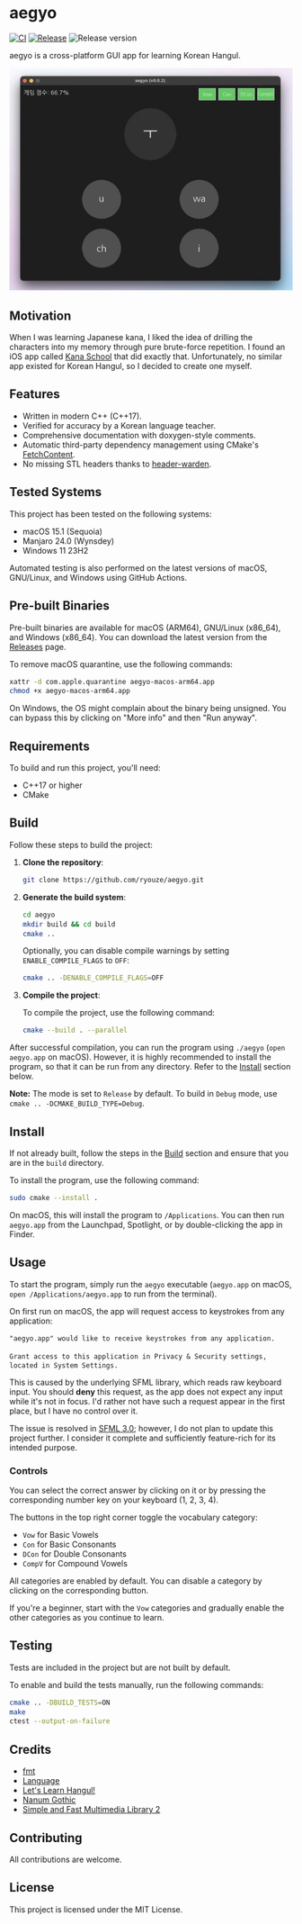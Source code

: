 # aegyo

[![CI](https://github.com/ryouze/aegyo/actions/workflows/ci.yml/badge.svg)](https://github.com/ryouze/aegyo/actions/workflows/ci.yml)
[![Release](https://github.com/ryouze/aegyo/actions/workflows/release.yml/badge.svg)](https://github.com/ryouze/aegyo/actions/workflows/release.yml)
![Release version](https://img.shields.io/github/v/release/ryouze/aegyo)

aegyo is a cross-platform GUI app for learning Korean Hangul.

![Screenshot](assets/screenshot.jpeg)


## Motivation

When I was learning Japanese kana, I liked the idea of drilling the characters into my memory through pure brute-force repetition. I found an iOS app called [Kana School](https://apps.apple.com/us/app/kana-school-japanese-letters/id1214626499) that did exactly that. Unfortunately, no similar app existed for Korean Hangul, so I decided to create one myself.


## Features

- Written in modern C++ (C++17).
- Verified for accuracy by a Korean language teacher.
- Comprehensive documentation with doxygen-style comments.
- Automatic third-party dependency management using CMake's [FetchContent](https://www.foonathan.net/2022/06/cmake-fetchcontent/).
- No missing STL headers thanks to [header-warden](https://github.com/ryouze/header-warden).


## Tested Systems

This project has been tested on the following systems:

- macOS 15.1 (Sequoia)
- Manjaro 24.0 (Wynsdey)
- Windows 11 23H2

Automated testing is also performed on the latest versions of macOS, GNU/Linux, and Windows using GitHub Actions.


## Pre-built Binaries

Pre-built binaries are available for macOS (ARM64), GNU/Linux (x86_64), and Windows (x86_64). You can download the latest version from the [Releases](../../releases) page.

To remove macOS quarantine, use the following commands:

```sh
xattr -d com.apple.quarantine aegyo-macos-arm64.app
chmod +x aegyo-macos-arm64.app
```

On Windows, the OS might complain about the binary being unsigned. You can bypass this by clicking on "More info" and then "Run anyway".


## Requirements

To build and run this project, you'll need:

- C++17 or higher
- CMake


## Build

Follow these steps to build the project:

1. **Clone the repository**:

    ```sh
    git clone https://github.com/ryouze/aegyo.git
    ```

2. **Generate the build system**:

    ```sh
    cd aegyo
    mkdir build && cd build
    cmake ..
    ```

    Optionally, you can disable compile warnings by setting `ENABLE_COMPILE_FLAGS` to `OFF`:

    ```sh
    cmake .. -DENABLE_COMPILE_FLAGS=OFF
    ```

3. **Compile the project**:

    To compile the project, use the following command:

    ```sh
    cmake --build . --parallel
    ```

After successful compilation, you can run the program using `./aegyo` (`open aegyo.app` on macOS). However, it is highly recommended to install the program, so that it can be run from any directory. Refer to the [Install](#install) section below.

**Note:** The mode is set to `Release` by default. To build in `Debug` mode, use `cmake .. -DCMAKE_BUILD_TYPE=Debug`.


## Install

If not already built, follow the steps in the [Build](#build) section and ensure that you are in the `build` directory.

To install the program, use the following command:

```sh
sudo cmake --install .
```

On macOS, this will install the program to `/Applications`. You can then run `aegyo.app` from the Launchpad, Spotlight, or by double-clicking the app in Finder.


## Usage

To start the program, simply run the `aegyo` executable (`aegyo.app` on macOS, `open /Applications/aegyo.app` to run from the terminal).

On first run on macOS, the app will request access to keystrokes from any application:

```
"aegyo.app" would like to receive keystrokes from any application.

Grant access to this application in Privacy & Security settings, located in System Settings.
```

This is caused by the underlying SFML library, which reads raw keyboard input. You should **deny** this request, as the app does not expect any input while it's not in focus. I'd rather not have such a request appear in the first place, but I have no control over it.

The issue is resolved in [SFML 3.0](https://github.com/SFML/SFML/blob/2c7c3dd056e294730e12e123cb1012c46eaa3c4f/changelog.md); however, I do not plan to update this project further. I consider it complete and sufficiently feature-rich for its intended purpose.


### Controls

You can select the correct answer by clicking on it or by pressing the corresponding number key on your keyboard (1, 2, 3, 4).

The buttons in the top right corner toggle the vocabulary category:

- `Vow` for Basic Vowels
- `Con` for Basic Consonants
- `DCon` for Double Consonants
- `CompV` for Compound Vowels

All categories are enabled by default. You can disable a category by clicking on the corresponding button.

If you're a beginner, start with the `Vow` categories and gradually enable the other categories as you continue to learn.


## Testing

Tests are included in the project but are not built by default.

To enable and build the tests manually, run the following commands:

```sh
cmake .. -DBUILD_TESTS=ON
make
ctest --output-on-failure
```


## Credits

- [fmt](https://github.com/fmtlib/fmt)
- [Language](https://macosicons.com/#/u/Bonjour)
- [Let's Learn Hangul!](http://letslearnhangul.com/)
- [Nanum Gothic](https://fonts.google.com/specimen/Nanum+Gothic)
- [Simple and Fast Multimedia Library 2](https://github.com/sfml/sfml)


## Contributing

All contributions are welcome.


## License

This project is licensed under the MIT License.
